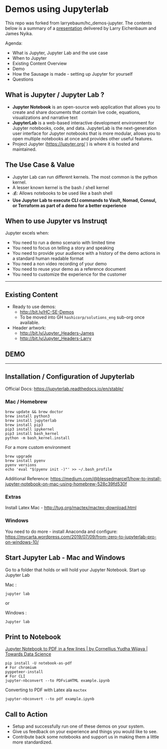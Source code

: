 # Demos using Jupyterlab

This repo was forked from larryebaum/hc_demos-jupyter. The contents below is a summary of a [presentation](https://docs.google.com/presentation/d/13jMRMsClaQvJ0C2YlxoU-yrhyezhZ0UPUhSAT3WN0cI/edit#slide=id.g55c21e2b16_2_1834) delivered by Larry Eichenbaum and James Nyika.

Agenda:
* What is Jupyter, Jupyter Lab and the use case 
* When to Jupyter 
* Existing Content Overview
* Demo
* How the Sausage is made - setting up Jupyter for yourself
* Questions

## What is Jupyter / Jupyter Lab ?

* **Jupyter Notebook** is an open-source web application that allows you to create and share documents that contain live code, equations, visualizations and narrative text
* **JupyterLab** is a web-based interactive development environment for Jupyter notebooks, code, and data. JupyterLab is the next-generation user interface for Jupyter notebooks that is more modular, allows you to open multiple notebooks at once and provides other useful features. 
* Project Jupyter (https://jupyter.org/ ) is where it is hosted and maintained. 

## The Use Case & Value 

* Jupyter Lab can run different kernels. The most common is the python kernel. 
* A lesser known kernel is the bash / shell kernel
* 💰: Allows notebooks to be used like a bash shell 
* **Use Jupyter Lab to execute CLI commands to Vault, Nomad, Consul, or Terraform as part of a demo for a better experience**

## When to use Jupyter vs Instruqt

Jupyter excels when: 
* You need to run a demo scenario with limited time
* You need to focus on telling a story and speaking
* You need to provide your audience with a history of the demo actions in a standard human readable format
* You need a non video recording of your demo
* You need to reuse your demo as a reference document 
* You need to customize the experience for the customer 

---

## Existing Content

* Ready to use demos:
    * http://bit.ly/HC-SE-Demos
    * To be moved into GH `hashicorp/solutions_eng` sub-org once available.
* Header artwork:
    * http://bit.ly/Jupyter_Headers-James 
    * http://bit.ly/Jupyter_Headers-Larry 

## DEMO

---

## Installation / Configuration of Jupyterlab

Official Docs: https://jupyterlab.readthedocs.io/en/stable/ 

### Mac / Homebrew

```shell
brew update && brew doctor
brew install python3
brew install jupyterlab
brew install pip3
pip3 install ipykernel
pip3 install bash_kernel
python -m bash_kernel.install
```

For a more custom environment

```shell
brew upgrade
brew install pyenv
pyenv versions
echo 'eval "$(pyenv init -)"' >> ~/.bash_profile
```

Additional Reference:
https://medium.com/@blessedmarcel1/how-to-install-jupyter-notebook-on-mac-using-homebrew-528c39fd530f

### Extras

Install Latex
Mac - http://tug.org/mactex/mactex-download.html

### Windows 

You need to do more - install Anaconda and configure: https://mycarta.wordpress.com/2019/07/09/from-zero-to-jupyterlab-pro-on-windows-10/ 

## Start Jupyter Lab - Mac and Windows

Go to a folder that holds or will hold your Jupyter Notebook.
Start up Jupyter Lab

Mac :

```shell
jupyter lab
```

or

Windows : 
```
Jupyter lab
```

## Print to Notebook
[Jupyter Notebook to PDF in a few lines | by Cornellius Yudha Wijaya | Towards Data Science](https://towardsdatascience.com/jupyter-notebook-to-pdf-in-a-few-lines-3c48d68a7a63)

```
pip install -U notebook-as-pdf
# For chromium
pyppeteer-install
# For CLI
jupyter-nbconvert --to PDFviaHTML example.ipynb
```

Converting to PDF with Latex ala `mactex`
```
jupyter-nbconvert --to pdf example.ipynb
```

## Call to Action

* Setup and successfully run one of these demos on your system.
* Give us feedback on your experience and things you would like to see.
* Contribute back some notebooks and support us in making them a little more standardized. 